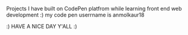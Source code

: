 Projects I have built on CodePen platfrom while learning front end web development :)
my code pen userrname is anmolkaur18

:) HAVE A NICE DAY Y'ALL :)
